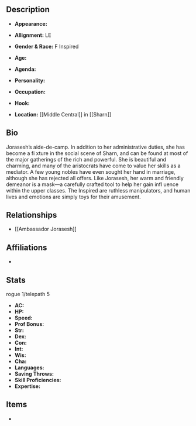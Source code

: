 ## Description
- **Appearance:** 

- **Allignment:** LE

- **Gender & Race:** F Inspired

- **Age:** 

- **Agenda:** 

- **Personality:** 

- **Occupation:** 

- **Hook:** 

- **Location:** [[Middle Central]] in [[Sharn]]

## Bio
Jorasesh’s aide-de-camp. In addition to her administrative duties, she has become a fi xture in the social scene of Sharn, and can be found at most of the major gatherings of the rich and powerful. She is beautiful and charming, and many of the aristocrats have come to value her skills as a mediator. A few young nobles have even sought her hand in marriage, although she has rejected all offers. Like Jorasesh, her warm and friendly demeanor is a mask—a carefully crafted tool to help her gain infl uence within the upper classes. The Inspired are ruthless manipulators, and human lives and emotions are simply toys for their amusement.

## Relationships
- [[Ambassador Jorasesh]]

## Affiliations
- 

## Stats
rogue 1/telepath 5
- **AC:** 
- **HP:** 
- **Speed:** 
- **Prof Bonus:** 
- **Str:** 
- **Dex:** 
- **Con:** 
- **Int:** 
- **Wis:** 
- **Cha:** 
- **Languages:** 
- **Saving Throws:** 
- **Skill Proficiencies:** 
- **Expertise:** 


## Items
- 
